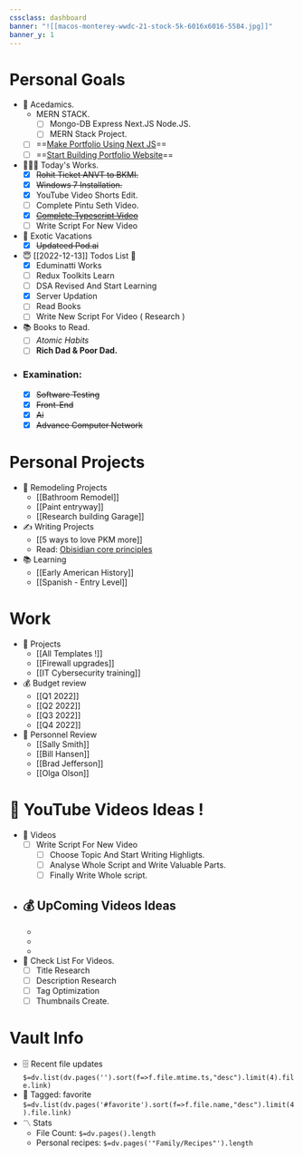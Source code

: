 ```yaml
---
cssclass: dashboard
banner: "![[macos-monterey-wwdc-21-stock-5k-6016x6016-5584.jpg]]"
banner_y: 1
---
```

# Personal Goals
- 🏈 Acedamics.
	- MERN STACK.
		- [ ] Mongo-DB Express Next.JS Node.JS.
		- [ ] MERN Stack Project.
	- [ ] ==[Make Portfolio Using Next JS](https://ranjansharma.tech)==
	- [ ] ==[Start Building Portfolio Website](https://www.ranjansharma.tech/)==
- 👨‍👩‍👦 Today's Works.
	- [x] ~~Rohit Ticket ANVT to BKMI.~~
	- [x] ~~Windows 7 Installation.~~
	- [x] YouTube Video Shorts Edit.
	- [ ] Complete Pintu Seth Video.
	- [x] ~~[Complete Typescript Video](https://www.youtube.com/watch?v=F5pjG-sP0c8&t=4229&ab_channel=Coder%27sGyan)~~
	- [ ] Write Script For New Video
- 🌅 Exotic Vacations 
	- [x] ~~Updateed Pod.ai~~

- 😇 [[2022-12-13]] Todos List 🤖
	- [x] Eduminatti Works
	- [ ] Redux Toolkits Learn
	- [ ] DSA Revised And Start Learning
	- [x] Server Updation
	- [ ] Read Books 
	- [ ] Write New Script For Video ( Research )
- 📚 Books to Read.
	- [ ] *Atomic Habits*
	- [ ] **Rich Dad & Poor Dad.**
-  ### Examination:
	- [x] ~~Software Testing~~
	- [x] ~~Front-End~~ 
	- [x] ~~Ai~~
	- [x] ~~Advance Computer Network~~

 # Personal Projects
- 🏡 Remodeling Projects
	- [[Bathroom Remodel]]
	- [[Paint entryway]]
	- [[Research building Garage]] 
 - ✍️ Writing Projects
	- [[5 ways to love PKM more]]
	- Read: [Obisidian core principles](https://tfthacker.medium.com/obsidian-understanding-its-core-design-principles-7f3fafbd6e36)
- 📚 Learning
	- [[Early American History]]
	- [[Spanish - Entry Level]]

# Work
- 💼 Projects
	- [[All Templates !]]
	- [[Firewall upgrades]]
	- [[IT Cybersecurity training]]
- 💰 Budget review
	- [[Q1 2022]]
	- [[Q2 2022]]
	- [[Q3 2022]]
	- [[Q4 2022]]
- 👥 Personnel Review
	- [[Sally Smith]]
	- [[Bill Hansen]]
	- [[Brad Jefferson]]
	- [[Olga Olson]]

# 🎥 YouTube Videos Ideas !
- 💼 Videos
	- [ ] Write Script For New Video
		- [ ] Choose Topic And Start Writing Highligts.
		- [ ] Analyse Whole Script and Write Valuable Parts.
		- [ ] Finally Write Whole script.
- 💰 UpComing Videos **Ideas**
	- 
	- 
	- 
	- 
- 👥 Check List For Videos.
	- [ ] Title Research
	- [ ] Description Research
	- [ ] Tag Optimization
	- [ ] Thumbnails Create.

# Vault Info
- 🗄️ Recent file updates
 `$=dv.list(dv.pages('').sort(f=>f.file.mtime.ts,"desc").limit(4).file.link)`
- 🔖 Tagged:  favorite 
 `$=dv.list(dv.pages('#favorite').sort(f=>f.file.name,"desc").limit(4).file.link)`
- 〽️ Stats
	-  File Count: `$=dv.pages().length`
	-  Personal recipes: `$=dv.pages('"Family/Recipes"').length`